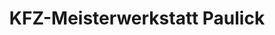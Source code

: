 ---
title: "KFZ-Meisterwerkstatt Paulick"
url: /seeland/kfz-meisterwerkstatt-paulick/
shop: Autowerkstatt
---